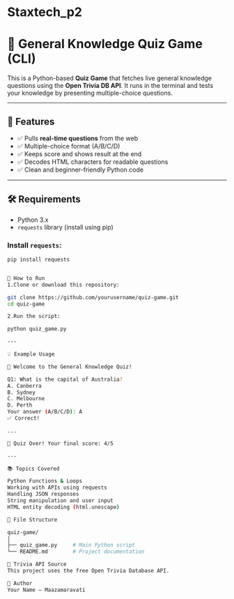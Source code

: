 # Staxtech_p2

# 🧠 General Knowledge Quiz Game (CLI)

This is a Python-based **Quiz Game** that fetches live general knowledge questions using the **Open Trivia DB API**. It runs in the terminal and tests your knowledge by presenting multiple-choice questions.

---

## 🎯 Features

- ✅ Pulls **real-time questions** from the web
- ✅ Multiple-choice format (A/B/C/D)
- ✅ Keeps score and shows result at the end
- ✅ Decodes HTML characters for readable questions
- ✅ Clean and beginner-friendly Python code

---

## 🛠️ Requirements

- Python 3.x
- `requests` library (install using pip)

### Install `requests`:
```bash
pip install requests


🚀 How to Run
1.Clone or download this repository:

git clone https://github.com/yourusername/quiz-game.git
cd quiz-game

2.Run the script:

python quiz_game.py

---

💡 Example Usage

🎯 Welcome to the General Knowledge Quiz!

Q1: What is the capital of Australia?
A. Canberra
B. Sydney
C. Melbourne
D. Perth
Your answer (A/B/C/D): A
✅ Correct!

...

🏁 Quiz Over! Your final score: 4/5

---

📚 Topics Covered

Python Functions & Loops
Working with APIs using requests
Handling JSON responses
String manipulation and user input
HTML entity decoding (html.unescape)

📁 File Structure

quiz-game/
│
├── quiz_game.py     # Main Python script
└── README.md        # Project documentation

📌 Trivia API Source
This project uses the free Open Trivia Database API.

🙋 Author
Your Name – Maazamaravati
